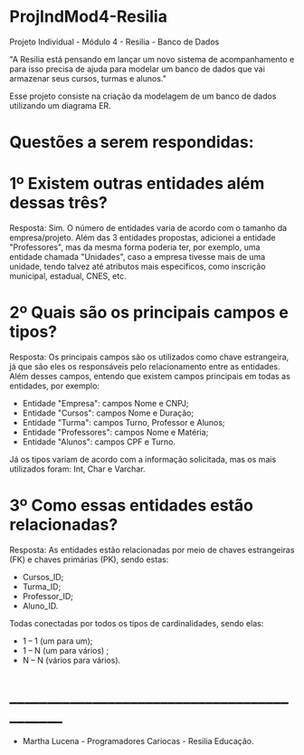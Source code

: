 # ProjIndMod4-Resilia
Projeto Individual - Módulo 4 - Resilia - Banco de Dados

"A Resilia está pensando em lançar um novo sistema de
acompanhamento e para isso precisa de ajuda para modelar um
banco de dados que vai armazenar seus cursos, turmas e alunos."

Esse projeto consiste na criação da modelagem de um banco de dados utilizando um diagrama ER.

# Questões a serem respondidas:

# 1º Existem outras entidades além dessas três?
Resposta: Sim. O número de entidades varia de acordo com o tamanho da empresa/projeto. Além das 3 entidades propostas, adicionei a entidade "Professores", mas da mesma forma poderia ter, por exemplo, uma entidade chamada "Unidades", caso a empresa tivesse mais de uma unidade, tendo talvez até atributos mais especificos, como inscrição municipal, estadual, CNES, etc.

# 2º Quais são os principais campos e tipos?
Resposta: Os principais campos são os utilizados como chave estrangeira, já que são eles os responsáveis pelo relacionamento entre as entidades. Além desses campos, entendo que existem campos principais em todas as entidades, por exemplo:
- Entidade "Empresa": campos Nome e CNPJ;
- Entidade "Cursos": campos Nome e Duração;
- Entidade "Turma": campos Turno, Professor e Alunos;
- Entidade "Professores": campos Nome e Matéria;
- Entidade "Alunos": campos CPF e Turno.

Já os tipos variam de acordo com a informação solicitada, mas os mais utilizados foram: Int, Char e Varchar.

# 3º Como essas entidades estão relacionadas?
Resposta: As entidades estão relacionadas por meio de chaves estrangeiras (FK) e chaves primárias (PK), sendo estas:

- Cursos_ID;
- Turma_ID;
- Professor_ID;
- Aluno_ID.

Todas conectadas por todos os tipos de cardinalidades, sendo elas:

- 1 – 1 (um para um);
- 1 – N (um para vários) ;
- N – N (vários para vários).

# ____________________________________________

- Martha Lucena - Programadores Cariocas - Resilia Educação.
